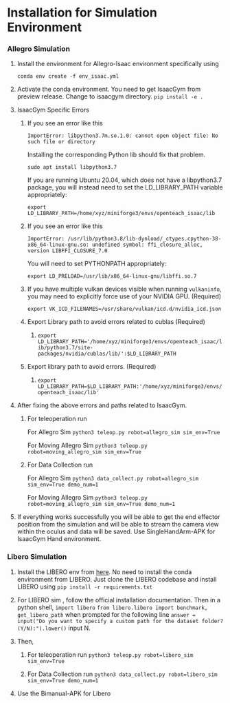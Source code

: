 # Installation for Simulation Environment

### Allegro Simulation
1. Install the environment for Allegro-Isaac environment specifically using 

   `conda env create -f env_isaac.yml`

2. Activate the conda environment. You need to get IsaacGym from preview release. Change to isaacgym directory.
   `pip install -e .` 

3. IsaacGym Specific Errors

   1) If you see an error like this 

      `ImportError: libpython3.7m.so.1.0: cannot open object file: No such file or directory`

      Installing the corresponding Python lib should fix that problem.

      `sudo apt install libpython3.7`

      If you are running Ubuntu 20.04, which does not have a libpython3.7 package, you will instead need to set the LD_LIBRARY_PATH variable appropriately:

      `export LD_LIBRARY_PATH=/home/xyz/miniforge3/envs/openteach_isaac/lib`

   2. If you see an error like this

      `ImportError: /usr/lib/python3.8/lib-dynload/_ctypes.cpython-38-x86_64-linux-gnu.so: undefined symbol: ffi_closure_alloc, version LIBFFI_CLOSURE_7.0`

      You will need to set PYTHONPATH appropriately:

      `export LD_PRELOAD=/usr/lib/x86_64-linux-gnu/libffi.so.7`

   3. If you have multiple vulkan devices visible when running `vulkaninfo`, you may need to explicitly force use of your NVIDIA GPU. (Required)

      `export VK_ICD_FILENAMES=/usr/share/vulkan/icd.d/nvidia_icd.json`

   4. Export Library path to avoid errors related to cublas (Required)

      1. `export LD_LIBRARY_PATH='/home/xyz/miniforge3/envs/openteach_isaac/lib/python3.7/site-packages/nvidia/cublas/lib/':$LD_LIBRARY_PATH`

   5. Export library path to avoid errors. (Required)

      1. `export LD_LIBRARY_PATH=$LD_LIBRARY_PATH:'/home/xyz/miniforge3/envs/openteach_isaac/lib'`

3. After fixing the above errors and paths related to IsaacGym.

   1. For teleoperation run

      For Allegro Sim 
      `python3 teleop.py robot=allegro_sim sim_env=True`
      
      For Moving Allegro Sim
      `python3 teleop.py robot=moving_allegro_sim sim_env=True`

   2. For Data Collection run

      For Allegro Sim
      `python3 data_collect.py robot=allegro_sim sim_env=True demo_num=1`

      For Moving Allegro Sim 
      `python3 teleop.py robot=moving_allegro_sim sim_env=True demo_num=1`


4. If everything works successfully you will be able to get the end effector position from the simulation and will be able to stream the camera view within the oculus and data will be saved.
Use SingleHandArm-APK for IsaacGym Hand environment.

### Libero Simulation
1. Install the LIBERO env from [here](https://github.com/Lifelong-Robot-Learning/LIBERO?tab=readme-ov-file#Installation). No need to install the conda environment from LIBERO. Just clone the LIBERO codebase and install LIBERO using `pip install -r requirements.txt`

2. For LIBERO sim , follow the official installation documentation. Then in a python shell,
   `import libero`
   `from libero.libero import benchmark, get_libero_path`
    when prompted for the following line 
   `answer = input("Do you want to specify a custom path for the dataset folder? (Y/N):").lower()`
   input N. 

3. Then,

   1. For teleoperation run
      `python3 teleop.py robot=libero_sim sim_env=True`

   2. For Data Collection run
      `python3 data_collect.py robot=libero_sim sim_env=True demo_num=1`

4. Use the Bimanual-APK for Libero

   

   

   